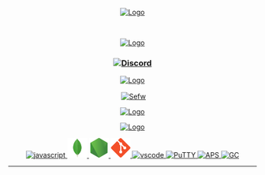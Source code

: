 <a href="https://github.com/Se1w"><p align="center"><img src="https://i.ibb.co/YpStMrc/image.png" alt="Logo" width="900" height="10">

<br />
<p align="center">
  <a href="https://github.com/Se1w">
    <img src="https://i.ibb.co/Rzw871Q/grenn.png" alt="Logo" width="152" height="131">
  </a>


<h3 align="center"><a href="https://discord.gg/pFd82RR"><img alt="Discord" src="https://img.shields.io/discord/740116459627217003?color=brightgreen&label=My%20Discord%20Server&logo=LOGO&logoColor=brightgreen&style=for-the-badge"></h3>




<p align="center">
  <a href="https://www.buymeacoffee.com/Sefw">
    <img src="https://i.ibb.co/Fsf7xGv/button.png" alt="Logo" width="136.5" height="32.5">
  </a>


<p align="center">&nbsp;<a href="https://github.com/Se1w"><img align="center" src="https://github-readme-stats.vercel.app/api?username=Se1w&theme=vue&show_icons=true" alt="Sefw" /></p>
<p align="center"><a href="https://github.com/Se1w"><img src="https://i.ibb.co/YpStMrc/image.png" alt="Logo" width="900" height="10">
<p align="center"><a href="https://github.com/Se1w"><img src="https://i.ibb.co/177Fky2/TIU.png" alt="Logo" width="200" height="50">
<p align="center"><a href="https://github.com/Se1w"><img src="https://devicons.github.io/devicon/devicon.git/icons/javascript/javascript-original.svg" alt="javascript" width="40" height="40"/> 
<a href="https://github.com/Se1w"><img src="https://raw.githubusercontent.com/devicons/devicon/40cd6bc89a299dc50ac289f8e3b071d0dff49d9c/icons/mongodb/mongodb-original.svg" alt="mongodb" width="40" height="40"/> 
<a href="https://github.com/Se1w"><img src="https://raw.githubusercontent.com/devicons/devicon/40cd6bc89a299dc50ac289f8e3b071d0dff49d9c/icons/nodejs/nodejs-original.svg" alt="nodejs" width="40" height="40"/> 
<a href="https://github.com/Se1w"><img src="https://raw.githubusercontent.com/devicons/devicon/40cd6bc89a299dc50ac289f8e3b071d0dff49d9c/icons/git/git-original.svg" alt="git" width="40" height="40"/> 
<a href="https://github.com/Se1w"><img src="https://upload.wikimedia.org/wikipedia/commons/9/9a/Visual_Studio_Code_1.35_icon.svg" alt="vscode" width="40" height="40"/> 
<a href="https://github.com/Se1w"><img src="https://upload.wikimedia.org/wikipedia/commons/b/b6/PuTTY_icon_128px.png" alt="PuTTY" width="40" height="40"/> 
<a href="https://github.com/Se1w"><img src="https://www.photoshop.com/en/images/apps/photoshop.png" alt="APS" width="40" height="40"/> 
<a href="https://github.com/Se1w"><img src="https://i.ibb.co/RSysRkW/yellow-sky-google-chrome-installation-logo-removebg-preview.png" alt="GC" width="40" height="40"/> 

<hr>
